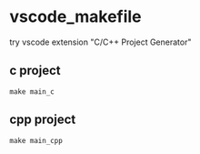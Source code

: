 # vscode_makefile
try vscode extension "C/C++ Project Generator"

## c project

`make main_c`

## cpp project

`make main_cpp`
